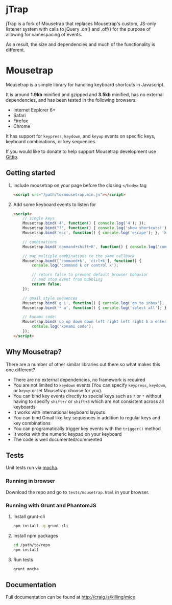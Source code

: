 # jTrap

jTrap is a fork of Mousetrap that replaces Mousetrap's custom, JS-only listener system with calls to jQuery .on() and .off() for the purpose of allowing for namespacing of events.

As a result, the size and dependencies and much of the functionality is different.

# Mousetrap

Mousetrap is a simple library for handling keyboard shortcuts in Javascript.

It is around **1.9kb** minified and gzipped and **3.5kb** minified, has no external dependencies, and has been tested in the following browsers:

- Internet Explorer 6+
- Safari
- Firefox
- Chrome

It has support for ``keypress``, ``keydown``, and ``keyup`` events on specific keys, keyboard combinations, or key sequences.

If you would like to donate to help support Mousetrap development use [Gittip](https://www.gittip.com/ccampbell).

## Getting started

1.  Include mousetrap on your page before the closing ``</body>`` tag

    ```html
    <script src="/path/to/mousetrap.min.js"></script>
    ```

2.  Add some keyboard events to listen for

    ```html
    <script>
        // single keys
        Mousetrap.bind('4', function() { console.log('4'); });
        Mousetrap.bind("?", function() { console.log('show shortcuts!'); });
        Mousetrap.bind('esc', function() { console.log('escape'); }, 'keyup');

        // combinations
        Mousetrap.bind('command+shift+K', function() { console.log('command shift k'); });

        // map multiple combinations to the same callback
        Mousetrap.bind(['command+k', 'ctrl+k'], function() {
            console.log('command k or control k');

            // return false to prevent default browser behavior
            // and stop event from bubbling
            return false;
        });

        // gmail style sequences
        Mousetrap.bind('g i', function() { console.log('go to inbox'); });
        Mousetrap.bind('* a', function() { console.log('select all'); });

        // konami code!
        Mousetrap.bind('up up down down left right left right b a enter', function() {
            console.log('konami code');
        });
    </script>
    ```

## Why Mousetrap?

There are a number of other similar libraries out there so what makes this one different?

- There are no external dependencies, no framework is required
- You are not limited to ``keydown`` events (You can specify ``keypress``, ``keydown``, or ``keyup`` or let Mousetrap choose for you).
- You can bind key events directly to special keys such as ``?`` or ``*`` without having to specify ``shift+/`` or ``shift+8`` which are not consistent across all keyboards
- It works with international keyboard layouts
- You can bind Gmail like key sequences in addition to regular keys and key combinations
- You can programatically trigger key events with the ``trigger()`` method
- It works with the numeric keypad on your keyboard
- The code is well documented/commented

## Tests

Unit tests run via <a href="http://visionmedia.github.io/mocha" target="_blank">mocha</a>.

### Running in browser

Download the repo and go to `tests/mousetrap.html` in your browser.

### Running with Grunt and PhantomJS

1.  Install grunt-cli

    ```bash
    npm install -g grunt-cli
    ```

2.  Install npm packages

    ```bash
    cd /path/to/repo
    npm install
    ```

3.  Run tests

    ```bash
    grunt mocha
    ```

## Documentation

Full documentation can be found at http://craig.is/killing/mice
